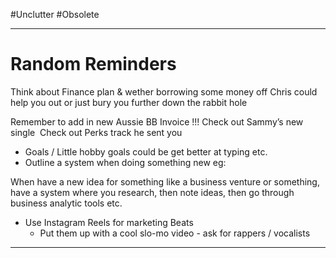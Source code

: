 #Unclutter #Obsolete 
- - -
# Random Reminders
Think about Finance plan & wether borrowing some money off Chris could help you out or just bury you further down the rabbit hole

Remember to add in new Aussie BB Invoice !!!
Check out Sammy’s new single 
Check out Perks track he sent you

- Goals / Little hobby goals could be get better at typing etc.
- Outline a system when doing something new eg:

When have a new idea for something like a business venture or something, have a system where you research, then note ideas, then go through business analytic tools etc.

- Use Instagram Reels for marketing Beats
	- Put them up with a cool slo-mo video - ask for rappers / vocalists

- - -

